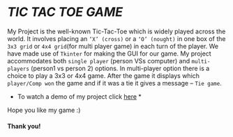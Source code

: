 # ***TIC TAC TOE GAME***

My Project is the well-known Tic-Tac-Toe which is widely played across the world. It involves placing an `‘X’ (cross)` or a `‘O’ (nought)` in one box of the `3x3 grid` or `4x4 grid`(for multi player game) in each turn of the player. We have made use of `Tkinter` for making the GUI for our game. My project accommodates both `single player` (person VSs computer) and `multi-players` (person1 vs person 2) options. In multi-player option there is a choice to play a 3x3 or 4x4 game. After the game it displays which `player/Comp won` the game and if it was a tie it gives a message – `Tie game`.

* To watch a demo of my project click [here](https://www.youtube.com/watch?v=OQDB8opskTQ&t=17s) *

Hope you like my game :)

#### Thank you!